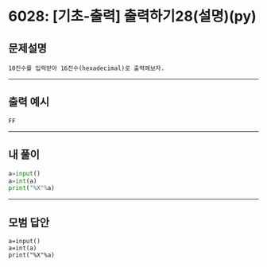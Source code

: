 # 6028: [기초-출력] 출력하기28(설명)(py)
## 문제설명
```
10진수를 입력받아 16진수(hexadecimal)로 출력해보자.
```
***
## 출력 예시
~~~
FF
~~~
***
## 내 풀이
```python
a=input() 
a=int(a) 
print("%X"%a)

````
***
## 모범 답안
~~~pyhton
a=input() 
a=int(a) 
print("%X"%a)

~~~
